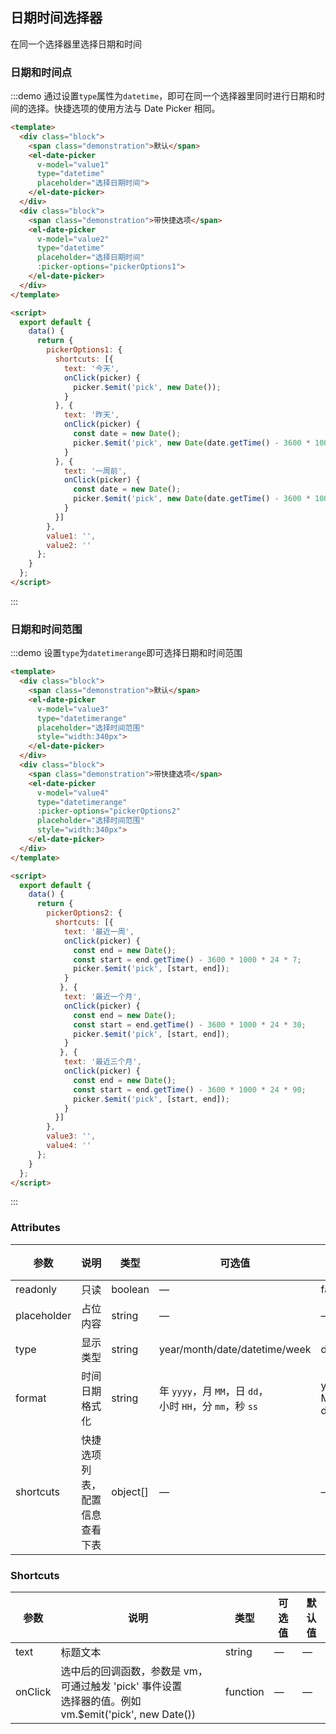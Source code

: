 <script>
  module.exports = {
    data() {
      return {
        pickerOptions1: {
          shortcuts: [{
            text: '今天',
            onClick(picker) {
              picker.$emit('pick', new Date());
            }
          }, {
            text: '昨天',
            onClick(picker) {
              const date = new Date();
              date.setTime(date.getTime() - 3600 * 1000 * 24);
              picker.$emit('pick', date);
            }
          }, {
            text: '一周前',
            onClick(picker) {
              const date = new Date();
              date.setTime(date.getTime() - 3600 * 1000 * 24 * 7);
              picker.$emit('pick', date);
            }
          }]
        },
        pickerOptions2: {
          shortcuts: [{
            text: '最近一周',
            onClick(picker) {
              const end = new Date();
              const start = new Date();
              start.setTime(start.getTime() - 3600 * 1000 * 24 * 7);
              picker.$emit('pick', [start, end]);
            }
          }, {
            text: '最近一个月',
            onClick(picker) {
              const end = new Date();
              const start = new Date();
              start.setTime(start.getTime() - 3600 * 1000 * 24 * 30);
              picker.$emit('pick', [start, end]);
            }
          }, {
            text: '最近三个月',
            onClick(picker) {
              const end = new Date();
              const start = new Date();
              start.setTime(start.getTime() - 3600 * 1000 * 24 * 90);
              picker.$emit('pick', [start, end]);
            }
          }]
        },
        value1: '',
        value2: '',
        value3: new Date(),
        value4: '',
        value5: '',
        value6: '',
        value7: '',
        value8: '',
        value9: '',
        value10: '',
        value11: '',
        value12: '',
        value13: '',
        value14: '',
        value15: '',
        value16: ''
      };
    }
  };
</script>

<style>
.demo-block.demo-datetime-picker .source {
    padding: 0;
    display: flex;
  }
  
  .demo-datetime-picker .block {
    padding: 30px 0;
    text-align: center;
    border-right: solid 1px #EFF2F6;
    flex: 1;
    &:last-child {
      border-right: none;
    }
  }
  
  .demo-datetime-picker .demonstration {
    display: block;
    color: #8492a6;
    font-size: 14px;
    margin-bottom: 20px;
  }
</style>

## 日期时间选择器

在同一个选择器里选择日期和时间

###  日期和时间点

:::demo 通过设置`type`属性为`datetime`，即可在同一个选择器里同时进行日期和时间的选择。快捷选项的使用方法与 Date Picker 相同。
```html
<template>
  <div class="block">
    <span class="demonstration">默认</span>
    <el-date-picker
      v-model="value1"
      type="datetime"
      placeholder="选择日期时间">
    </el-date-picker>
  </div>
  <div class="block">
    <span class="demonstration">带快捷选项</span>
    <el-date-picker
      v-model="value2"
      type="datetime"
      placeholder="选择日期时间"
      :picker-options="pickerOptions1">
    </el-date-picker>
  </div>
</template>

<script>
  export default {
    data() {
      return {
        pickerOptions1: {
          shortcuts: [{
            text: '今天',
            onClick(picker) {
              picker.$emit('pick', new Date());
            }
          }, {
            text: '昨天',
            onClick(picker) {
              const date = new Date();
              picker.$emit('pick', new Date(date.getTime() - 3600 * 1000 * 24));
            }
          }, {
            text: '一周前',
            onClick(picker) {
              const date = new Date();
              picker.$emit('pick', new Date(date.getTime() - 3600 * 1000 * 24 * 7));
            }
          }]
        },
        value1: '',
        value2: ''
      };
    }
  };
</script>
```
:::

### 日期和时间范围

:::demo 设置`type`为`datetimerange`即可选择日期和时间范围
```html
<template>
  <div class="block">
    <span class="demonstration">默认</span>
    <el-date-picker
      v-model="value3"
      type="datetimerange"
      placeholder="选择时间范围"
      style="width:340px">
    </el-date-picker>
  </div>
  <div class="block">
    <span class="demonstration">带快捷选项</span>
    <el-date-picker
      v-model="value4"
      type="datetimerange"
      :picker-options="pickerOptions2"
      placeholder="选择时间范围"
      style="width:340px">
    </el-date-picker>
  </div>
</template>

<script>
  export default {
    data() {
      return {
        pickerOptions2: {
          shortcuts: [{
            text: '最近一周',
            onClick(picker) {
              const end = new Date();
              const start = end.getTime() - 3600 * 1000 * 24 * 7;
              picker.$emit('pick', [start, end]);
            }
           }, {
            text: '最近一个月',
            onClick(picker) {
              const end = new Date();
              const start = end.getTime() - 3600 * 1000 * 24 * 30;
              picker.$emit('pick', [start, end]); 
            }
           }, {
            text: '最近三个月',
            onClick(picker) {
              const end = new Date();
              const start = end.getTime() - 3600 * 1000 * 24 * 90;
              picker.$emit('pick', [start, end]);
            }
          }]
        },
        value3: '',
        value4: ''
      };
    }
  };
</script>
```
:::

### Attributes
| 参数      | 说明          | 类型      | 可选值                           | 默认值  |
|---------- |-------------- |---------- |--------------------------------  |-------- |
| readonly | 只读 | boolean | — | false |
| placeholder | 占位内容 | string | — | — |
| type | 显示类型 | string | year/month/date/datetime/week | date |
| format | 时间日期格式化 | string | 年 `yyyy`，月 `MM`，日 `dd`，<br>小时 `HH`，分 `mm`，秒 `ss` | yyyy-MM-dd |
| shortcuts | 快捷选项列表，配置信息<br>查看下表 | object[] | — | — |

### Shortcuts
| 参数      | 说明          | 类型      | 可选值                           | 默认值  |
|---------- |-------------- |---------- |--------------------------------  |-------- |
| text | 标题文本 | string | — | — |
| onClick | 选中后的回调函数，参数是 vm，可通过触发 'pick' 事件设置<br>选择器的值。例如 vm.$emit('pick', new Date()) | function | — | — |


